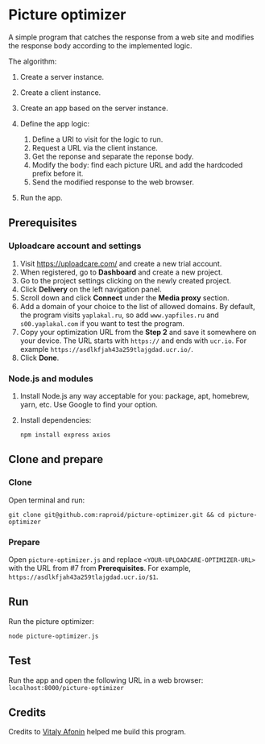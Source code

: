 # Picture optimizer

A simple program that catches the response from a web site and modifies the response body according to the implemented logic.

The algorithm:

1. Create a server instance.
2. Create a client instance. 
3. Create an app based on the server instance.
4. Define the app logic: 
	1. Define a URI to visit for the logic to run.
	2. Request a URL via the client instance. 
	3. Get the reponse and separate the reponse body.
	4. Modify the body: find each picture URL and add the hardcoded prefix before it.
	5. Send the modified response to the web browser. 

5. Run the app.

## Prerequisites

### Uploadcare account and settings

1. Visit https://uploadcare.com/ and create a new trial account.
2. When registered, go to **Dashboard** and create a new project. 
3. Go to the project settings clicking on the newly created project. 
4. Click **Delivery** on the left navigation panel. 
5. Scroll down and click **Connect** under the **Media proxy** section.
6. Add a domain of your choice to the list of allowed domains. By default, the program visits `yaplakal.ru`, so add `www.yapfiles.ru` and `s00.yaplakal.com` if you want to test the program.
7. Copy your optimization URL from the **Step 2**  and save it somewhere on your device. The URL starts with `https://` and ends with `ucr.io`. For example `https://asdlkfjah43a259tlajgdad.ucr.io/`.
8. Click **Done**. 

### Node.js and modules

1. Install Node.js any way acceptable for you: package, apt, homebrew, yarn, etc. Use Google to find your option.
2. Install dependencies: 

   ```npm install express axios```


## Clone and prepare

### Clone

Open terminal and run:

```git clone git@github.com:raproid/picture-optimizer.git && cd picture-optimizer```


### Prepare

Open `picture-optimizer.js` and replace `<YOUR-UPLOADCARE-OPTIMIZER-URL>` with the URL from #7 from **Prerequisites**. 
For example, `https://asdlkfjah43a259tlajgdad.ucr.io/$1`.

## Run

Run the picture optimizer: 

```node picture-optimizer.js```


## Test

Run the app and open the following URL in a web browser: ```localhost:8000/picture-optimizer```


## Credits

Credits to [Vitaly Afonin](https://github.com/afoninv) helped me build this program. 